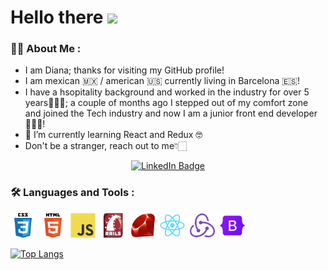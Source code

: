 <h1>
  Hello there
  <img src="https://media.giphy.com/media/hvRJCLFzcasrR4ia7z/giphy.gif" width="30px"/>
</h1>

### :woman_technologist: About Me :

<ul>
  <li> I am Diana; thanks for visiting my GitHub profile! </li>
  <li>I am mexican 🇲🇽 / american 🇺🇸 currently living in Barcelona 🇪🇸! </li>
  <li>I have a hsopitality background and worked in the industry for over 5 years👩🏻‍🍳; a couple of months ago
I stepped out of my comfort zone and joined the Tech industry and now I am a junior front end developer👩🏻‍💻!</li>
  <li> 🌱 I’m currently learning React and Redux 🤓 </li>
  <li>Don't be a stranger, reach out to me👇🏻</li>
</ul>

<!---
Dianabarr19/Dianabarr19 is a ✨ special ✨ repository because its `README.md` (this file) appears on your GitHub profile.
You can click the Preview link to take a look at your changes.
--->
<div id="badges" align="center">
  <a href="https://www.linkedin.com/in/dianabarroso/">
    <img src="https://img.shields.io/badge/LinkedIn-blue?style=for-the-badge&logo=linkedin&logoColor=white" alt="LinkedIn Badge"/>
  </a>
</div>


### :hammer_and_wrench: Languages and Tools :
  <div>
      <img src="https://github.com/devicons/devicon/blob/master/icons/css3/css3-original-wordmark.svg" title="CSS" alt="CSS" width="40" height="40"/>&nbsp;
      <img src="https://github.com/devicons/devicon/blob/master/icons/html5/html5-original-wordmark.svg" title="HTML" alt="HTML" width="40" height="40"/>&nbsp;
      <img src="https://github.com/devicons/devicon/blob/master/icons/javascript/javascript-original.svg" title="JS" alt="JS" width="40" height="40"/>&nbsp;
      <img src="https://github.com/devicons/devicon/blob/master/icons/rails/rails-original-wordmark.svg" title="Rails" alt="Rails" width="40" height="40"/>&nbsp;
      <img src="https://github.com/devicons/devicon/blob/master/icons/ruby/ruby-original.svg" title="Ruby" alt="Ruby" width="40" height="40"/>&nbsp;
      <img src="https://github.com/devicons/devicon/blob/master/icons/react/react-original.svg" title="React" alt="React" width="40" height="40"/>&nbsp;
      <img src="https://github.com/devicons/devicon/blob/master/icons/redux/redux-original.svg" title="Redux" alt="Redux" width="40" height="40"/>&nbsp;
      <img src="https://github.com/devicons/devicon/blob/master/icons/bootstrap/bootstrap-original.svg" title="BS" alt="BS" width="40" height="40"/>&nbsp;
  </div>

[![Top Langs](https://github-readme-stats.vercel.app/api/top-langs/?username=Dianabarr19&layout=compact)](https://github.com/Dianabarr19/github-readme-stats)
